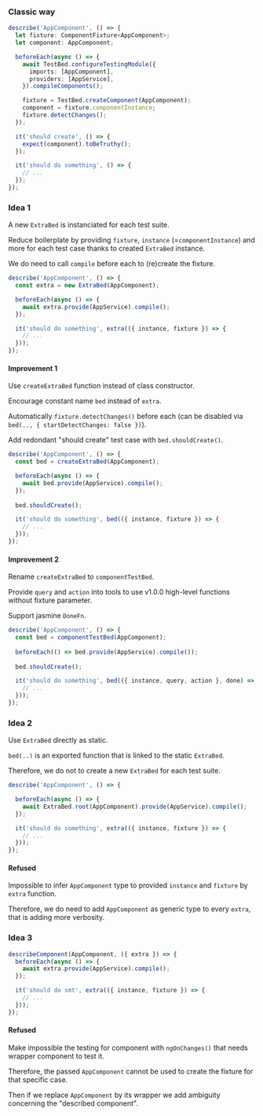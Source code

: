 ### Classic way

```ts
describe('AppComponent', () => {
  let fixture: ComponentFixture<AppComponent>;
  let component: AppComponent;

  beforeEach(async () => {
    await TestBed.configureTestingModule({
      imports: [AppComponent],
      providers: [AppService],
    }).compileComponents();

    fixture = TestBed.createComponent(AppComponent);
    component = fixture.componentInstance;
    fixture.detectChanges();
  });

  it('should create', () => {
    expect(component).toBeTruthy();
  });

  it('should do something', () => {
    // ...
  });
});
```

### Idea 1

A new `ExtraBed` is instanciated for each test suite.

Reduce boilerplate by providing `fixture`, `instance` (=`componentInstance`) and more for each test case thanks to created `ExtraBed` instance.  

We do need to call `compile` before each to (re)create the fixture.

```ts
describe('AppComponent', () => {
  const extra = new ExtraBed(AppComponent);

  beforeEach(async () => {
    await extra.provide(AppService).compile();
  });

  it('should do something', extra(({ instance, fixture }) => {
    // ...
  }));
});
```

#### Improvement 1

Use `createExtraBed` function instead of class constructor.

Encourage constant name `bed` instead of `extra`.

Automatically `fixture.detectChanges()` before each (can be disabled via `bed(.., { startDetectChanges: false })`).

Add redondant "should create" test case with `bed.shouldCreate()`.

```ts
describe('AppComponent', () => {
  const bed = createExtraBed(AppComponent);

  beforeEach(async () => {
    await bed.provide(AppService).compile();
  });
  
  bed.shouldCreate();

  it('should do something', bed(({ instance, fixture }) => {
    // ...
  }));
});
```

#### Improvement 2

Rename `createExtraBed` to `componentTestBed`.

Provide `query` and `action` into tools to use v1.0.0 high-level functions without fixture parameter.

Support jasmine `DoneFn`.

```ts
describe('AppComponent', () => {
  const bed = componentTestBed(AppComponent);
  
  beforeEach(() => bed.provide(AppService).compile());
  
  bed.shouldCreate();

  it('should do something', bed(({ instance, query, action }, done) => {
    // ...
  }));
});
```

### Idea 2

Use `ExtraBed` directly as static.

`bed(..)` is an exported function that is linked to the static `ExtraBed`.

Therefore, we do not to create a new `ExtraBed` for each test suite.

```ts
describe('AppComponent', () => {

  beforeEach(async () => {
    await ExtraBed.root(AppComponent).provide(AppService).compile();
  });

  it('should do something', extra(({ instance, fixture }) => {
    // ...
  }));
});
```

#### Refused

Impossible to infer `AppComponent` type to provided `instance` and `fixture` by `extra` function. 

Therefore, we do need to add `AppComponent` as generic type to every `extra`, that is adding more verbosity. 

### Idea 3

```ts
describeComponent(AppComponent, ({ extra }) => {
  beforeEach(async () => {
    await extra.provide(AppService).compile();
  });

  it('should do smt', extra(({ instance, fixture }) => {
    // ...
  }));
});
```

#### Refused

Make impossible the testing for component with `ngOnChanges()` that needs wrapper component to test it.

Therefore, the passed `AppComponent` cannot be used to create the fixture for that specific case.

Then if we replace `AppComponent` by its wrapper we add ambiguity concerning the "described component". 
